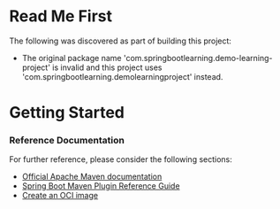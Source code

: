 # Read Me First
The following was discovered as part of building this project:

* The original package name 'com.springbootlearning.demo-learning-project' is invalid and this project uses 'com.springbootlearning.demolearningproject' instead.

# Getting Started

### Reference Documentation
For further reference, please consider the following sections:

* [Official Apache Maven documentation](https://maven.apache.org/guides/index.html)
* [Spring Boot Maven Plugin Reference Guide](https://docs.spring.io/spring-boot/docs/3.2.0/maven-plugin/reference/html/)
* [Create an OCI image](https://docs.spring.io/spring-boot/docs/3.2.0/maven-plugin/reference/html/#build-image)

